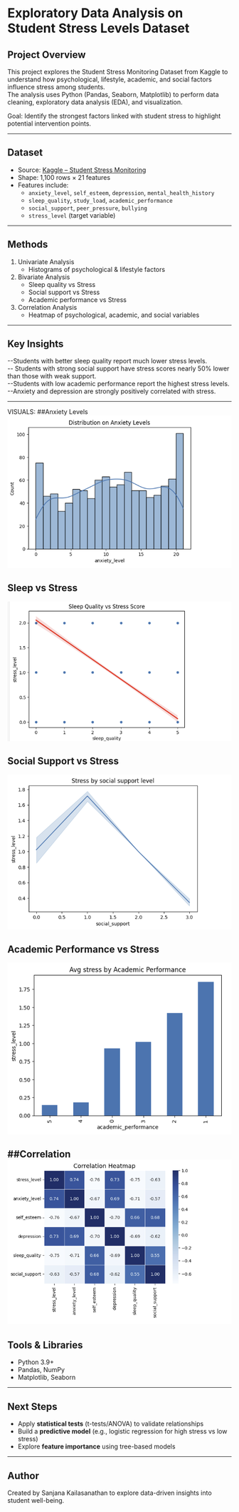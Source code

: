 # Exploratory Data Analysis on Student Stress Levels Dataset

##  Project Overview
This project explores the Student Stress Monitoring Dataset from Kaggle to understand how psychological, lifestyle, academic, and social factors influence stress among students.  
The analysis uses Python (Pandas, Seaborn, Matplotlib) to perform data cleaning, exploratory data analysis (EDA), and visualization.  

Goal: Identify the strongest factors linked with student stress to highlight potential intervention points.  

---

##  Dataset
- Source: [Kaggle – Student Stress Monitoring](https://www.kaggle.com/datasets/mdsultanulislamovi/student-stress-monitoring-datasets)  
- Shape: 1,100 rows × 21 features  
- Features include:
  - `anxiety_level`, `self_esteem`, `depression`, `mental_health_history`
  - `sleep_quality`, `study_load`, `academic_performance`
  - `social_support`, `peer_pressure`, `bullying`
  - `stress_level` (target variable)

---

## Methods
1. Univariate Analysis
   - Histograms of psychological & lifestyle factors  
2. Bivariate Analysis
   - Sleep quality vs Stress  
   - Social support vs Stress  
   - Academic performance vs Stress  
3. Correlation Analysis 
   - Heatmap of psychological, academic, and social variables  

---

##  Key Insights
--Students with better sleep quality report much lower stress levels.  
-- Students with strong social support have stress scores nearly 50% lower than those with weak support.  
--Students with low academic performance report the highest stress levels.  
--Anxiety and depression are strongly positively correlated with stress.  

---
VISUALS:
##Anxiety Levels
![Anxiety Levels](plots/anxiety_levels.png)
## Sleep vs Stress
![Sleep vs Stress](plots/sleep_quality.png)

## Social Support vs Stress
![Social Support](plots/social_support.png)

## Academic Performance vs Stress
![Academic Performance vs Stress](plots/academic_performance.png)

##Correlation 
![Correlation](plots/Heatmap.png)
---

## Tools & Libraries
- Python 3.9+
- Pandas, NumPy
- Matplotlib, Seaborn

---

##  Next Steps
- Apply **statistical tests** (t-tests/ANOVA) to validate relationships  
- Build a **predictive model** (e.g., logistic regression for high stress vs low stress)  
- Explore **feature importance** using tree-based models  

---

##  Author
Created by Sanjana Kailasanathan  to explore data-driven insights into student well-being.  
